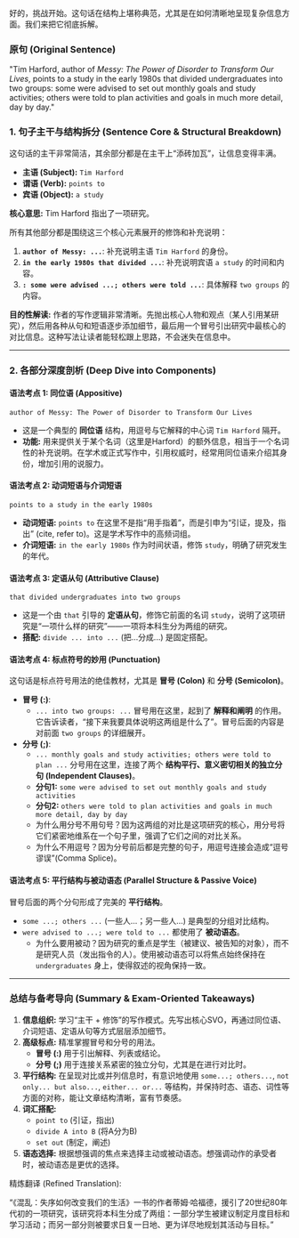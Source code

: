好的，挑战开始。这句话在结构上堪称典范，尤其是在如何清晰地呈现复杂信息方面。我们来把它彻底拆解。

### **原句 (Original Sentence)**

"Tim Harford, author of *Messy: The Power of Disorder to Transform Our Lives*, points to a study in the early 1980s that divided undergraduates into two groups: some were advised to set out monthly goals and study activities; others were told to plan activities and goals in much more detail, day by day."

### **1. 句子主干与结构拆分 (Sentence Core & Structural Breakdown)**

这句话的主干非常简洁，其余部分都是在主干上“添砖加瓦”，让信息变得丰满。

- **主语 (Subject):** `Tim Harford`
- **谓语 (Verb):** `points to`
- **宾语 (Object):** `a study`

**核心意思:** Tim Harford 指出了一项研究。

所有其他部分都是围绕这三个核心元素展开的修饰和补充说明：

1. **`author of Messy: ...`**: 补充说明主语 `Tim Harford` 的身份。
2. **`in the early 1980s that divided ...`**: 补充说明宾语 `a study` 的时间和内容。
3. **`: some were advised ...; others were told ...`**: 具体解释 `two groups` 的内容。

**目的性解读:** 作者的写作逻辑非常清晰。先抛出核心人物和观点（某人引用某研究），然后用各种从句和短语逐步添加细节，最后用一个冒号引出研究中最核心的对比信息。这种写法让读者能轻松跟上思路，不会迷失在信息中。

------

### **2. 各部分深度剖析 (Deep Dive into Components)**

#### **语法考点 1: 同位语 (Appositive)**

```
author of Messy: The Power of Disorder to Transform Our Lives
```

- 这是一个典型的 **同位语** 结构，用逗号与它解释的中心词 `Tim Harford` 隔开。
- **功能:** 用来提供关于某个名词（这里是Harford）的额外信息，相当于一个名词性的补充说明。在学术或正式写作中，引用权威时，经常用同位语来介绍其身份，增加引用的说服力。

#### **语法考点 2: 动词短语与介词短语**

```
points to a study in the early 1980s
```

- **动词短语:** `points to` 在这里不是指“用手指着”，而是引申为“引证，提及，指出” (cite, refer to)。这是学术写作中的高频词组。
- **介词短语:** `in the early 1980s` 作为时间状语，修饰 `study`，明确了研究发生的年代。

#### **语法考点 3: 定语从句 (Attributive Clause)**

```
that divided undergraduates into two groups
```

- 这是一个由 `that` 引导的 **定语从句**，修饰它前面的名词 `study`，说明了这项研究是“一项什么样的研究”——一项将本科生分为两组的研究。
- **搭配:** `divide ... into ...` (把...分成...) 是固定搭配。

#### **语法考点 4: 标点符号的妙用 (Punctuation)**

这句话是标点符号用法的绝佳教材，尤其是 **冒号 (Colon)** 和 **分号 (Semicolon)**。

- **冒号 (:)**:
  - `... into two groups: ...` 冒号用在这里，起到了 **解释和阐明** 的作用。它告诉读者，“接下来我要具体说明这两组是什么了”。冒号后面的内容是对前面 `two groups` 的详细展开。
- **分号 (;)**:
  - `... monthly goals and study activities; others were told to plan ...` 分号用在这里，连接了两个 **结构平行、意义密切相关的独立分句 (Independent Clauses)**。
  - **分句1:** `some were advised to set out monthly goals and study activities`
  - **分句2:** `others were told to plan activities and goals in much more detail, day by day`
  - 为什么用分号不用句号？因为这两组的对比是这项研究的核心，用分号将它们紧密地维系在一个句子里，强调了它们之间的对比关系。
  - 为什么不用逗号？因为分号前后都是完整的句子，用逗号连接会造成“逗号谬误”(Comma Splice)。

#### **语法考点 5: 平行结构与被动语态 (Parallel Structure & Passive Voice)**

冒号后面的两个分句形成了完美的 **平行结构**。

- `some ...; others ...` (一些人...；另一些人...) 是典型的分组对比结构。
- `were advised to ...; were told to ...` 都使用了 **被动语态**。
  - 为什么要用被动？因为研究的重点是学生（被建议、被告知的对象），而不是研究人员（发出指令的人）。使用被动语态可以将焦点始终保持在 `undergraduates` 身上，使得叙述的视角保持一致。

------

### **总结与备考导向 (Summary & Exam-Oriented Takeaways)**

1. **信息组织:** 学习“主干 + 修饰”的写作模式。先写出核心SVO，再通过同位语、介词短语、定语从句等方式层层添加细节。
2. **高级标点:** 精准掌握冒号和分号的用法。
   - **冒号 (:)** 用于引出解释、列表或结论。
   - **分号 (;)** 用于连接关系紧密的独立分句，尤其是在进行对比时。
3. **平行结构:** 在呈现对比或并列信息时，有意识地使用 `some...; others...`, `not only... but also...`, `either... or...` 等结构，并保持时态、语态、词性等方面的对称，能让文章结构清晰，富有节奏感。
4. **词汇搭配:**
   - `point to` (引证，指出)
   - `divide A into B` (将A分为B)
   - `set out` (制定，阐述)
5. **语态选择:** 根据想强调的焦点来选择主动或被动语态。想强调动作的承受者时，被动语态是更优的选择。

精炼翻译 (Refined Translation):

“《混乱：失序如何改变我们的生活》一书的作者蒂姆·哈福德，援引了20世纪80年代初的一项研究，该研究将本科生分成了两组：一部分学生被建议制定月度目标和学习活动；而另一部分则被要求日复一日地、更为详尽地规划其活动与目标。”